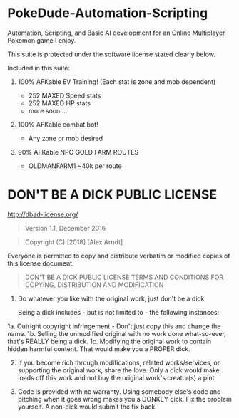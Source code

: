 # PokeDude-Automation-Scripting
Automation, Scripting, and Basic AI development for an Online Multiplayer Pokemon game I enjoy. 

This suite is protected under the software license stated clearly below. 

Included in this suite: 

1. 100% AFKable EV Training! (Each stat is zone and mob dependent)
    + 252 MAXED Speed stats 
    + 252 MAXED HP stats 
    + more soon....
    
2. 100% AFKable combat bot! 
    + Any zone or mob desired 
    
3. 90% AFKable NPC GOLD FARM ROUTES
    + OLDMANFARM1 ~40k per route
      

# DON'T BE A DICK PUBLIC LICENSE
http://dbad-license.org/
> Version 1.1, December 2016

> Copyright (C) [2018] [Alex Arndt]

Everyone is permitted to copy and distribute verbatim or modified
copies of this license document.

> DON'T BE A DICK PUBLIC LICENSE
> TERMS AND CONDITIONS FOR COPYING, DISTRIBUTION AND MODIFICATION

1. Do whatever you like with the original work, just don't be a dick.

   Being a dick includes - but is not limited to - the following instances:

 1a. Outright copyright infringement - Don't just copy this and change the name.
 1b. Selling the unmodified original with no work done what-so-ever, that's REALLY being a dick.
 1c. Modifying the original work to contain hidden harmful content. That would make you a PROPER dick.

2. If you become rich through modifications, related works/services, or supporting the original work,
share the love. Only a dick would make loads off this work and not buy the original work's
creator(s) a pint.

3. Code is provided with no warranty. Using somebody else's code and bitching when it goes wrong makes
you a DONKEY dick. Fix the problem yourself. A non-dick would submit the fix back.


